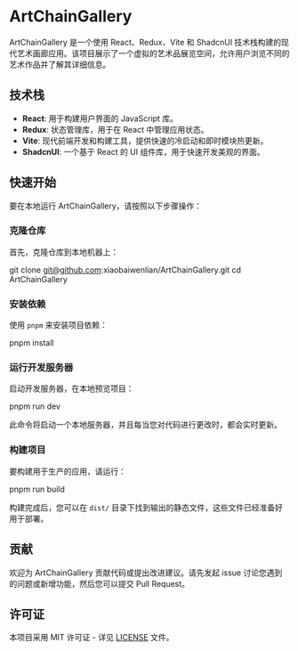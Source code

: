 # ArtChainGallery

ArtChainGallery 是一个使用 React、Redux、Vite 和 ShadcnUI 技术栈构建的现代艺术画廊应用。该项目展示了一个虚拟的艺术品展览空间，允许用户浏览不同的艺术作品并了解其详细信息。

## 技术栈

- **React**: 用于构建用户界面的 JavaScript 库。
- **Redux**: 状态管理库，用于在 React 中管理应用状态。
- **Vite**: 现代前端开发和构建工具，提供快速的冷启动和即时模块热更新。
- **ShadcnUI**: 一个基于 React 的 UI 组件库，用于快速开发美观的界面。

## 快速开始

要在本地运行 ArtChainGallery，请按照以下步骤操作：

### 克隆仓库

首先，克隆仓库到本地机器上：

git clone git@github.com:xiaobaiwenlian/ArtChainGallery.git
cd ArtChainGallery

### 安装依赖

使用 `pnpm` 来安装项目依赖：

pnpm install

### 运行开发服务器

启动开发服务器，在本地预览项目：

pnpm run dev

此命令将启动一个本地服务器，并且每当您对代码进行更改时，都会实时更新。

### 构建项目

要构建用于生产的应用，请运行：

pnpm run build

构建完成后，您可以在 `dist/` 目录下找到输出的静态文件，这些文件已经准备好用于部署。

## 贡献

欢迎为 ArtChainGallery 贡献代码或提出改进建议。请先发起 issue 讨论您遇到的问题或新增功能，然后您可以提交 Pull Request。

## 许可证

本项目采用 MIT 许可证 - 详见 [LICENSE](LICENSE) 文件。






